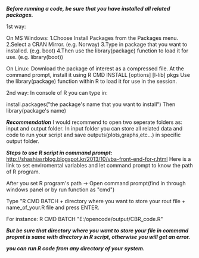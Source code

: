 ***Before running a code, be sure that you have installed all related packages.***

1st way:

On MS Windows:
1.Choose Install Packages from the Packages menu.
2.Select a CRAN Mirror. (e.g. Norway)
3.Type in package that you want to installed. (e.g. boot)
4.Then use the library(package) function to load it for use. (e.g. library(boot))

On Linux:
Download the package of interest as a compressed file.
At the command prompt, install it using 
R CMD INSTALL [options] [l-lib] pkgs
Use the library(package) function within R to load it for use in the session.

2nd way:
In console of R you can type in:

install.packages("the package's name that you want to install") Then
library(package's name)


***Recommendation***
I would recommend to open two seperate folders as: input and output folder. In input folder you can store all related data and code to run your script and save outputs(plots,graphs,etc...) in specific output folder. 

***Steps to use R script in command prompt:***
http://shashiasrblog.blogspot.kr/2013/10/vba-front-end-for-r.html Here is a link to set enviromental variables and let command prompt to know the path of R program. 

After you set R program's path -> Open command prompt(find in through windows panel or by run function as "cmd") 

Type "R CMD BATCH + directory where you want to store your rout file + name_of_your.R file and press ENTER. 

For instance: R CMD BATCH "E:/opencode/output/CBR_code.R"

***But be sure that directory where you want to store your file in command propmt is same with directory in R script, otherwise you will get an error.*** 

***you can run R code from any directory of your system.***


